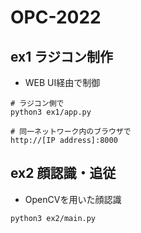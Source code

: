 # OPC-2022

## ex1 ラジコン制作
- WEB UI経由で制御
```
# ラジコン側で
python3 ex1/app.py

# 同一ネットワーク内のブラウザで
http://[IP address]:8000
```

## ex2 顔認識・追従
- OpenCVを用いた顔認識
```
python3 ex2/main.py
```
